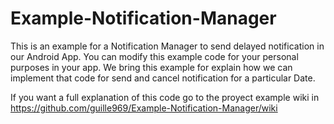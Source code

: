 # Example-Notification-Manager
This is an example for a Notification Manager to send delayed notification in our Android App.
You can modify this example code for your personal purposes in your app.
We bring this example for explain how we can implement that code for send and cancel notification for a particular Date.

If you want a full explanation of this code go to the proyect example wiki in https://github.com/guille969/Example-Notification-Manager/wiki
